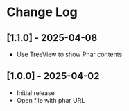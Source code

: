 # Change Log

## [1.1.0] - 2025-04-08

- Use TreeView to show Phar contents

## [1.0.0] - 2025-04-02

- Initial release
- Open file with phar URL
